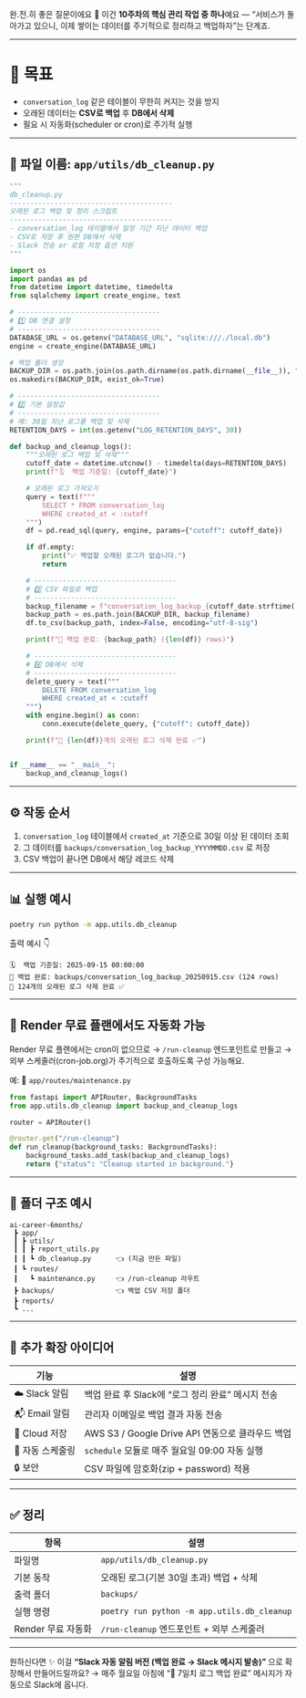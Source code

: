 완.전.히 좋은 질문이에요 👏
이건 **10주차의 핵심 관리 작업 중 하나**예요 —
“서비스가 돌아가고 있으니, 이제 쌓이는 데이터를 주기적으로 정리하고 백업하자”는 단계죠.

---

# 🧭 목표

* `conversation_log` 같은 테이블이 무한히 커지는 것을 방지
* 오래된 데이터는 **CSV로 백업** 후 **DB에서 삭제**
* 필요 시 자동화(scheduler or cron)로 주기적 실행

---

## 📁 **파일 이름:** `app/utils/db_cleanup.py`

```python
"""
db_cleanup.py
----------------------------------------
오래된 로그 백업 및 정리 스크립트
----------------------------------------
- conversation_log 테이블에서 일정 기간 지난 데이터 백업
- CSV로 저장 후 원본 DB에서 삭제
- Slack 전송 or 로컬 저장 옵션 지원
"""

import os
import pandas as pd
from datetime import datetime, timedelta
from sqlalchemy import create_engine, text

# -----------------------------------
# 1️⃣ DB 연결 설정
# -----------------------------------
DATABASE_URL = os.getenv("DATABASE_URL", "sqlite:///./local.db")
engine = create_engine(DATABASE_URL)

# 백업 폴더 생성
BACKUP_DIR = os.path.join(os.path.dirname(os.path.dirname(__file__)), "..", "backups")
os.makedirs(BACKUP_DIR, exist_ok=True)

# -----------------------------------
# 2️⃣ 기본 설정값
# -----------------------------------
# 예: 30일 지난 로그를 백업 및 삭제
RETENTION_DAYS = int(os.getenv("LOG_RETENTION_DAYS", 30))

def backup_and_cleanup_logs():
    """오래된 로그 백업 및 삭제"""
    cutoff_date = datetime.utcnow() - timedelta(days=RETENTION_DAYS)
    print(f"🗓️  백업 기준일: {cutoff_date}")

    # 오래된 로그 가져오기
    query = text(f"""
        SELECT * FROM conversation_log
        WHERE created_at < :cutoff
    """)
    df = pd.read_sql(query, engine, params={"cutoff": cutoff_date})

    if df.empty:
        print("✅ 백업할 오래된 로그가 없습니다.")
        return

    # -----------------------------------
    # 3️⃣ CSV 파일로 백업
    # -----------------------------------
    backup_filename = f"conversation_log_backup_{cutoff_date.strftime('%Y%m%d')}.csv"
    backup_path = os.path.join(BACKUP_DIR, backup_filename)
    df.to_csv(backup_path, index=False, encoding="utf-8-sig")

    print(f"💾 백업 완료: {backup_path} ({len(df)} rows)")

    # -----------------------------------
    # 4️⃣ DB에서 삭제
    # -----------------------------------
    delete_query = text("""
        DELETE FROM conversation_log
        WHERE created_at < :cutoff
    """)
    with engine.begin() as conn:
        conn.execute(delete_query, {"cutoff": cutoff_date})

    print(f"🧹 {len(df)}개의 오래된 로그 삭제 완료 ✅")


if __name__ == "__main__":
    backup_and_cleanup_logs()
```

---

## ⚙️ **작동 순서**

1. `conversation_log` 테이블에서 `created_at` 기준으로 30일 이상 된 데이터 조회
2. 그 데이터를 `backups/conversation_log_backup_YYYYMMDD.csv` 로 저장
3. CSV 백업이 끝나면 DB에서 해당 레코드 삭제

---

## 📊 **실행 예시**

```bash
poetry run python -m app.utils.db_cleanup
```

출력 예시 👇

```
🗓️  백업 기준일: 2025-09-15 00:00:00
💾 백업 완료: backups/conversation_log_backup_20250915.csv (124 rows)
🧹 124개의 오래된 로그 삭제 완료 ✅
```

---

## 🧩 **Render 무료 플랜에서도 자동화 가능**

Render 무료 플랜에서는 cron이 없으므로
→ `/run-cleanup` 엔드포인트로 만들고
→ 외부 스케줄러(cron-job.org)가 주기적으로 호출하도록 구성 가능해요.

예:
📁 `app/routes/maintenance.py`

```python
from fastapi import APIRouter, BackgroundTasks
from app.utils.db_cleanup import backup_and_cleanup_logs

router = APIRouter()

@router.get("/run-cleanup")
def run_cleanup(background_tasks: BackgroundTasks):
    background_tasks.add_task(backup_and_cleanup_logs)
    return {"status": "Cleanup started in background."}
```

---

## 💾 **폴더 구조 예시**

```
ai-career-6months/
 ┣ app/
 ┃ ┣ utils/
 ┃ ┃ ┣ report_utils.py
 ┃ ┃ ┗ db_cleanup.py      👈 (지금 만든 파일)
 ┃ ┗ routes/
 ┃   ┗ maintenance.py     👈 /run-cleanup 라우트
 ┣ backups/               👈 백업 CSV 저장 폴더
 ┣ reports/
 ┗ ...
```

---

## 🧠 **추가 확장 아이디어**

| 기능          | 설명                                     |
| ----------- | -------------------------------------- |
| ☁️ Slack 알림 | 백업 완료 후 Slack에 “로그 정리 완료” 메시지 전송       |
| 📬 Email 알림 | 관리자 이메일로 백업 결과 자동 전송                   |
| 💾 Cloud 저장 | AWS S3 / Google Drive API 연동으로 클라우드 백업 |
| 🔁 자동 스케줄링  | `schedule` 모듈로 매주 월요일 09:00 자동 실행      |
| 🔒 보안       | CSV 파일에 암호화(zip + password) 적용         |

---

## ✅ **정리**

| 항목            | 설명                                          |
| ------------- | ------------------------------------------- |
| 파일명           | `app/utils/db_cleanup.py`                   |
| 기본 동작         | 오래된 로그(기본 30일 초과) 백업 + 삭제                   |
| 출력 폴더         | `backups/`                                  |
| 실행 명령         | `poetry run python -m app.utils.db_cleanup` |
| Render 무료 자동화 | `/run-cleanup` 엔드포인트 + 외부 스케줄러              |

---

원하신다면 ✨
이걸 **“Slack 자동 알림 버전 (백업 완료 → Slack 메시지 발송)”** 으로 확장해서 만들어드릴까요?
→ 매주 월요일 아침에 “💾 7일치 로그 백업 완료” 메시지가 자동으로 Slack에 옵니다.
